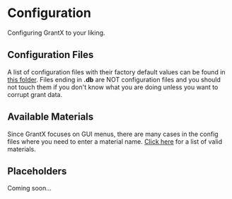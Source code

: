 # Configuration
Configuring GrantX to your liking.

## Configuration Files
A list of configuration files with their factory default values can be found in [this folder](https://github.com/Demeng7215/GrantX-Wiki/tree/master/configs). Files ending in **.db** are NOT configuration files and you should not touch them if you don't know what you are doing unless you want to corrupt grant data.

## Available Materials
Since GrantX focuses on GUI menus, there are many cases in the config files where you need to enter a material name. [Click here](https://github.com/Demeng7215/GrantX-Wiki/blob/master/Available%20Materials.java) for a list of valid materials.

## Placeholders
Coming soon...
